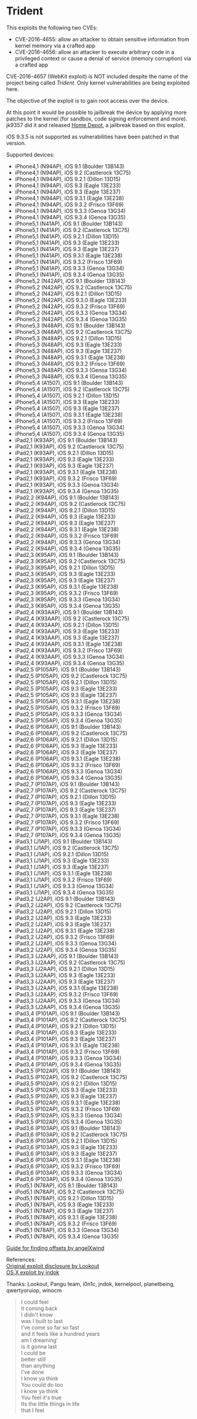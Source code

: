# Trident

This exploits the following two CVEs:
* CVE-2016-4655: allow an attacker to obtain sensitive information from kernel memory via a crafted app
* CVE-2016-4656: allow an attacker to execute arbitrary code in a privileged context or cause a denial of service (memory corruption) via a crafted app

CVE-2016-4657 (WebKit exploit) is NOT included despite the name of the project being called *Trident*. Only kernel vulnerabilities are being exploited here.

The objective of the exploit is to gain root access over the device.

At this point it would be possible to jailbreak the device by applying more patches to the kernel (for sandbox, code signing enforcement and more). jk9357 did it and released [Home Depot](http://wall.supplies), a jailbreak based on this exploit.

iOS 9.3.5 is not supported as vulnerabilities have been patched in that version.

Supported devices:
* iPhone4,1 (N94AP), iOS 9.1 (Boulder 13B143)
* iPhone4,1 (N94AP), iOS 9.2 (Castlerock 13C75)
* iPhone4,1 (N94AP), iOS 9.2.1 (Dillon 13D15)
* iPhone4,1 (N94AP), iOS 9.3 (Eagle 13E233)
* iPhone4,1 (N94AP), iOS 9.3 (Eagle 13E237)
* iPhone4,1 (N94AP), iOS 9.3.1 (Eagle 13E238)
* iPhone4,1 (N94AP), iOS 9.3.2 (Frisco 13F69)
* iPhone4,1 (N94AP), iOS 9.3.3 (Genoa 13G34)
* iPhone4,1 (N94AP), iOS 9.3.4 (Genoa 13G35)
* iPhone5,1 (N41AP), iOS 9.1 (Boulder 13B143)
* iPhone5,1 (N41AP), iOS 9.2 (Castlerock 13C75)
* iPhone5,1 (N41AP), iOS 9.2.1 (Dillon 13D15)
* iPhone5,1 (N41AP), iOS 9.3 (Eagle 13E233)
* iPhone5,1 (N41AP), iOS 9.3 (Eagle 13E237)
* iPhone5,1 (N41AP), iOS 9.3.1 (Eagle 13E238)
* iPhone5,1 (N41AP), iOS 9.3.2 (Frisco 13F69)
* iPhone5,1 (N41AP), iOS 9.3.3 (Genoa 13G34)
* iPhone5,1 (N41AP), iOS 9.3.4 (Genoa 13G35)
* iPhone5,2 (N42AP), iOS 9.1 (Boulder 13B143)
* iPhone5,2 (N42AP), iOS 9.2 (Castlerock 13C75)
* iPhone5,2 (N42AP), iOS 9.2.1 (Dillon 13D15)
* iPhone5,2 (N42AP), iOS 9.3.0 (Eagle 13E233)
* iPhone5,2 (N42AP), iOS 9.3.2 (Frisco 13F69)
* iPhone5,2 (N42AP), iOS 9.3.3 (Genoa 13G34)
* iPhone5,2 (N42AP), iOS 9.3.4 (Genoa 13G35)
* iPhone5,3 (N48AP), iOS 9.1 (Boulder 13B143)
* iPhone5,3 (N48AP), iOS 9.2 (Castlerock 13C75)
* iPhone5,3 (N48AP), iOS 9.2.1 (Dillon 13D15)
* iPhone5,3 (N48AP), iOS 9.3 (Eagle 13E233)
* iPhone5,3 (N48AP), iOS 9.3 (Eagle 13E237)
* iPhone5,3 (N48AP), iOS 9.3.1 (Eagle 13E238)
* iPhone5,3 (N48AP), iOS 9.3.2 (Frisco 13F69)
* iPhone5,3 (N48AP), iOS 9.3.3 (Genoa 13G34)
* iPhone5,3 (N48AP), iOS 9.3.4 (Genoa 13G35)
* iPhone5,4 (A1507), iOS 9.1 (Boulder 13B143)
* iPhone5,4 (A1507), iOS 9.2 (Castlerock 13C75)
* iPhone5,4 (A1507), iOS 9.2.1 (Dillon 13D15)
* iPhone5,4 (A1507), iOS 9.3 (Eagle 13E233)
* iPhone5,4 (A1507), iOS 9.3 (Eagle 13E237)
* iPhone5,4 (A1507), iOS 9.3.1 (Eagle 13E238)
* iPhone5,4 (A1507), iOS 9.3.2 (Frisco 13F69)
* iPhone5,4 (A1507), iOS 9.3.3 (Genoa 13G34)
* iPhone5,4 (A1507), iOS 9.3.4 (Genoa 13G35)
* iPad2,1 (K93AP), iOS 9.1 (Boulder 13B143)
* iPad2,1 (K93AP), iOS 9.2 (Castlerock 13C75)
* iPad2,1 (K93AP), iOS 9.2.1 (Dillon 13D15)
* iPad2,1 (K93AP), iOS 9.3 (Eagle 13E233)
* iPad2,1 (K93AP), iOS 9.3 (Eagle 13E237)
* iPad2,1 (K93AP), iOS 9.3.1 (Eagle 13E238)
* iPad2,1 (K93AP), iOS 9.3.2 (Frisco 13F69)
* iPad2,1 (K93AP), iOS 9.3.3 (Genoa 13G34)
* iPad2,1 (K93AP), iOS 9.3.4 (Genoa 13G35)
* iPad2,2 (K94AP), iOS 9.1 (Boulder 13B143)
* iPad2,2 (K94AP), iOS 9.2 (Castlerock 13C75)
* iPad2,2 (K94AP), iOS 9.2.1 (Dillon 13D15)
* iPad2,2 (K94AP), iOS 9.3 (Eagle 13E233)
* iPad2,2 (K94AP), iOS 9.3 (Eagle 13E237)
* iPad2,2 (K94AP), iOS 9.3.1 (Eagle 13E238)
* iPad2,2 (K94AP), iOS 9.3.2 (Frisco 13F69)
* iPad2,2 (K94AP), iOS 9.3.3 (Genoa 13G34)
* iPad2,2 (K94AP), iOS 9.3.4 (Genoa 13G35)
* iPad2,3 (K95AP), iOS 9.1 (Boulder 13B143)
* iPad2,3 (K95AP), iOS 9.2 (Castlerock 13C75)
* iPad2,3 (K95AP), iOS 9.2.1 (Dillon 13D15)
* iPad2,3 (K95AP), iOS 9.3 (Eagle 13E233)
* iPad2,3 (K95AP), iOS 9.3 (Eagle 13E237)
* iPad2,3 (K95AP), iOS 9.3.1 (Eagle 13E238)
* iPad2,3 (K95AP), iOS 9.3.2 (Frisco 13F69)
* iPad2,3 (K95AP), iOS 9.3.3 (Genoa 13G34)
* iPad2,3 (K95AP), iOS 9.3.4 (Genoa 13G35)
* iPad2,4 (K93AAP), iOS 9.1 (Boulder 13B143)
* iPad2,4 (K93AAP), iOS 9.2 (Castlerock 13C75)
* iPad2,4 (K93AAP), iOS 9.2.1 (Dillon 13D15)
* iPad2,4 (K93AAP), iOS 9.3 (Eagle 13E233)
* iPad2,4 (K93AAP), iOS 9.3 (Eagle 13E237)
* iPad2,4 (K93AAP), iOS 9.3.1 (Eagle 13E238)
* iPad2,4 (K93AAP), iOS 9.3.2 (Frisco 13F69)
* iPad2,4 (K93AAP), iOS 9.3.3 (Genoa 13G34)
* iPad2,4 (K93AAP), iOS 9.3.4 (Genoa 13G35)
* iPad2,5 (P105AP), iOS 9.1 (Boulder 13B143)
* iPad2,5 (P105AP), iOS 9.2 (Castlerock 13C75)
* iPad2,5 (P105AP), iOS 9.2.1 (Dillon 13D15)
* iPad2,5 (P105AP), iOS 9.3 (Eagle 13E233)
* iPad2,5 (P105AP), iOS 9.3 (Eagle 13E237)
* iPad2,5 (P105AP), iOS 9.3.1 (Eagle 13E238)
* iPad2,5 (P105AP), iOS 9.3.2 (Frisco 13F69)
* iPad2,5 (P105AP), iOS 9.3.3 (Genoa 13G34)
* iPad2,5 (P105AP), iOS 9.3.4 (Genoa 13G35)
* iPad2,6 (P106AP), iOS 9.1 (Boulder 13B143)
* iPad2,6 (P106AP), iOS 9.2 (Castlerock 13C75)
* iPad2,6 (P106AP), iOS 9.2.1 (Dillon 13D15)
* iPad2,6 (P106AP), iOS 9.3 (Eagle 13E233)
* iPad2,6 (P106AP), iOS 9.3 (Eagle 13E237)
* iPad2,6 (P106AP), iOS 9.3.1 (Eagle 13E238)
* iPad2,6 (P106AP), iOS 9.3.2 (Frisco 13F69)
* iPad2,6 (P106AP), iOS 9.3.3 (Genoa 13G34)
* iPad2,6 (P106AP), iOS 9.3.4 (Genoa 13G35)
* iPad2,7 (P107AP), iOS 9.1 (Boulder 13B143)
* iPad2,7 (P107AP), iOS 9.2 (Castlerock 13C75)
* iPad2,7 (P107AP), iOS 9.2.1 (Dillon 13D15)
* iPad2,7 (P107AP), iOS 9.3 (Eagle 13E233)
* iPad2,7 (P107AP), iOS 9.3 (Eagle 13E237)
* iPad2,7 (P107AP), iOS 9.3.1 (Eagle 13E238)
* iPad2,7 (P107AP), iOS 9.3.2 (Frisco 13F69)
* iPad2,7 (P107AP), iOS 9.3.3 (Genoa 13G34)
* iPad2,7 (P107AP), iOS 9.3.4 (Genoa 13G35)
* iPad3,1 (J1AP), iOS 9.1 (Boulder 13B143)
* iPad3,1 (J1AP), iOS 9.2 (Castlerock 13C75)
* iPad3,1 (J1AP), iOS 9.2.1 (Dillon 13D15)
* iPad3,1 (J1AP), iOS 9.3 (Eagle 13E233)
* iPad3,1 (J1AP), iOS 9.3 (Eagle 13E237)
* iPad3,1 (J1AP), iOS 9.3.1 (Eagle 13E238)
* iPad3,1 (J1AP), iOS 9.3.2 (Frisco 13F69)
* iPad3,1 (J1AP), iOS 9.3.3 (Genoa 13G34)
* iPad3,1 (J1AP), iOS 9.3.4 (Genoa 13G35)
* iPad3,2 (J2AP), iOS 9.1 (Boulder 13B143)
* iPad3,2 (J2AP), iOS 9.2 (Castlerock 13C75)
* iPad3,2 (J2AP), iOS 9.2.1 (Dillon 13D15)
* iPad3,2 (J2AP), iOS 9.3 (Eagle 13E233)
* iPad3,2 (J2AP), iOS 9.3 (Eagle 13E237)
* iPad3,2 (J2AP), iOS 9.3.1 (Eagle 13E238)
* iPad3,2 (J2AP), iOS 9.3.2 (Frisco 13F69)
* iPad3,2 (J2AP), iOS 9.3.3 (Genoa 13G34)
* iPad3,2 (J2AP), iOS 9.3.4 (Genoa 13G35)
* iPad3,3 (J2AAP), iOS 9.1 (Boulder 13B143)
* iPad3,3 (J2AAP), iOS 9.2 (Castlerock 13C75)
* iPad3,3 (J2AAP), iOS 9.2.1 (Dillon 13D15)
* iPad3,3 (J2AAP), iOS 9.3 (Eagle 13E233)
* iPad3,3 (J2AAP), iOS 9.3 (Eagle 13E237)
* iPad3,3 (J2AAP), iOS 9.3.1 (Eagle 13E238)
* iPad3,3 (J2AAP), iOS 9.3.2 (Frisco 13F69)
* iPad3,3 (J2AAP), iOS 9.3.3 (Genoa 13G34)
* iPad3,3 (J2AAP), iOS 9.3.4 (Genoa 13G35)
* iPad3,4 (P101AP), iOS 9.1 (Boulder 13B143)
* iPad3,4 (P101AP), iOS 9.2 (Castlerock 13C75)
* iPad3,4 (P101AP), iOS 9.2.1 (Dillon 13D15)
* iPad3,4 (P101AP), iOS 9.3 (Eagle 13E233)
* iPad3,4 (P101AP), iOS 9.3 (Eagle 13E237)
* iPad3,4 (P101AP), iOS 9.3.1 (Eagle 13E238)
* iPad3,4 (P101AP), iOS 9.3.2 (Frisco 13F69)
* iPad3,4 (P101AP), iOS 9.3.3 (Genoa 13G34)
* iPad3,4 (P101AP), iOS 9.3.4 (Genoa 13G35)
* iPad3,5 (P102AP), iOS 9.1 (Boulder 13B143)
* iPad3,5 (P102AP), iOS 9.2 (Castlerock 13C75)
* iPad3,5 (P102AP), iOS 9.2.1 (Dillon 13D15)
* iPad3,5 (P102AP), iOS 9.3 (Eagle 13E233)
* iPad3,5 (P102AP), iOS 9.3 (Eagle 13E237)
* iPad3,5 (P102AP), iOS 9.3.1 (Eagle 13E238)
* iPad3,5 (P102AP), iOS 9.3.2 (Frisco 13F69)
* iPad3,5 (P102AP), iOS 9.3.3 (Genoa 13G34)
* iPad3,5 (P102AP), iOS 9.3.4 (Genoa 13G35)
* iPad3,6 (P103AP), iOS 9.1 (Boulder 13B143)
* iPad3,6 (P103AP), iOS 9.2 (Castlerock 13C75)
* iPad3,6 (P103AP), iOS 9.2.1 (Dillon 13D15)
* iPad3,6 (P103AP), iOS 9.3 (Eagle 13E233)
* iPad3,6 (P103AP), iOS 9.3 (Eagle 13E237)
* iPad3,6 (P103AP), iOS 9.3.1 (Eagle 13E238)
* iPad3,6 (P103AP), iOS 9.3.2 (Frisco 13F69)
* iPad3,6 (P103AP), iOS 9.3.3 (Genoa 13G34)
* iPad3,6 (P103AP), iOS 9.3.4 (Genoa 13G35)
* iPod5,1 (N78AP), iOS 9.1 (Boulder 13B143)
* iPod5,1 (N78AP), iOS 9.2 (Castlerock 13C75)
* iPod5,1 (N78AP), iOS 9.2.1 (Dillon 13D15)
* iPod5,1 (N78AP), iOS 9.3 (Eagle 13E233)
* iPod5,1 (N78AP), iOS 9.3 (Eagle 13E237)
* iPod5,1 (N78AP), iOS 9.3.1 (Eagle 13E238)
* iPod5,1 (N78AP), iOS 9.3.2 (Frisco 13F69)
* iPod5,1 (N78AP), iOS 9.3.3 (Genoa 13G34)
* iPod5,1 (N78AP), iOS 9.3.4 (Genoa 13G35)

[Guide for finding offsets by angelXwind](https://angelxwind.net/?page/trident-address-tutorial)

References:  
[Original exploit disclosure by Lookout](http://info.lookout.com/rs/051-ESQ-475/images/lookout-pegasus-technical-analysis.pdf)  
[OS X exploit by jndok](https://jndok.github.io/2016/10/04/pegasus-writeup/)

Thanks: Lookout, Pangu team, i0n1c, jndok, kernelpool, planetbeing, qwertyoruiop, winocm
  
> I could feel  
> it coming back  
> I didn't know  
> was I built to last  
> I've come so far so fast  
> and it feels like a hundred years  
> am I dreaming'  
> is it gonna last  
> I could be  
> better still  
> than anything  
> I've done  
> I know ya think  
> You could do too  
> I know ya think  
> You feel it's true  
> Its the little things in life  
> that I feel
